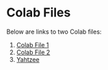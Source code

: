 # Colab Files

Below are links to two Colab files:

1. [Colab File 1](https://colab.research.google.com/drive/1shF1RnMCABz4PSqhYRBjQgUp22oMRSsx?usp=sharing)
2. [Colab File 2](https://colab.research.google.com/drive/1rTtL5Fn2TtrbT0axB2_mXTFghuLBEzjE?usp=sharing)
3. [Yahtzee](https://colab.research.google.com/drive/1p9i-eBdiXsOnYf352RsEoopiH7xRYcFA?usp=sharing)